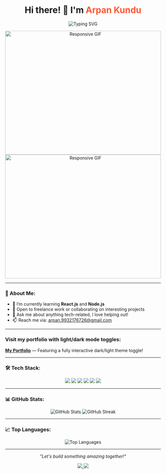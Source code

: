 <h1 align="center">
  Hi there! 👋 I'm <span style="color:#FF5733;">Arpan Kundu</span> 
</h1>

<p align="center">
  <img src="https://readme-typing-svg.demolab.com?font=Fira+Code&size=22&pause=1000&color=FF5733&center=true&vCenter=true&width=435&lines=Full+Stack+Developer;MERN+Stack+Enthusiast;Lifelong+Learner+%26+Problem+Solver;Open+to+Collaborations+%26+Projects!" alt="Typing SVG" />
</p>

<p align="center">
  <img src="https://media.giphy.com/media/xT9IgzoKnwFNmISR8I/giphy.gif" style="width: 100%; max-width: 900px; height: auto; max-height: 400px; object-fit: contain;" alt="Responsive GIF" />
   <img src="https://media.giphy.com/media/xT9IgzoKnwFNmISR8I/giphy.gif" style="width: 100%; max-width: 900px; height: auto; max-height: 400px; object-fit: contain;" alt="Responsive GIF" />
</p>


---
### 🚀 About Me:
- 🌱 I’m currently learning **React.js** and **Node.js**
- 💼 Open to freelance work or collaborating on interesting projects
- 💬 Ask me about anything tech-related, I love helping out!
- 📫 Reach me via: [arpan.9932176726@gmail.com](mailto:arpan.9932176726@gmail.com)

---
### Visit my portfolio with light/dark mode toggles:
[**My Portfolio**](https://your-portfolio-url.com) — Featuring a fully interactive dark/light theme toggle!

---
### 🛠 Tech Stack:

<p align="center">
  <img src="https://img.shields.io/badge/-HTML5-E34F26?logo=html5&logoColor=white&style=flat-square" />
  <img src="https://img.shields.io/badge/-CSS3-1572B6?logo=css3&logoColor=white&style=flat-square" />
  <img src="https://img.shields.io/badge/-JavaScript-F7DF1E?logo=javascript&logoColor=black&style=flat-square" />
  <img src="https://img.shields.io/badge/-React-61DAFB?logo=react&logoColor=black&style=flat-square" />
  <img src="https://img.shields.io/badge/-Node.js-339933?logo=node.js&logoColor=white&style=flat-square" />
  <img src="https://img.shields.io/badge/-Git-F05032?logo=git&logoColor=white&style=flat-square" />
</p>

---

### 📊 GitHub Stats:
<p align="center">
  <img src="https://github-readme-stats.vercel.app/api?username=Arpan-creator&show_icons=true&theme=radical" alt="GitHub Stats" />
  <img src="https://streak-stats.demolab.com?user=Arpan-creator&theme=radical" alt="GitHub Streak" />
</p>

---

### 📈 Top Languages:
<p align="center">
  <img src="https://github-readme-stats.vercel.app/api/top-langs/?username=Arpan-creator&layout=compact&theme=radical" alt="Top Languages" />
</p>

---

<p align="center">
  <i>"Let's build something amazing together!"</i>
</p>

<p align="center">
  <a href="https://www.linkedin.com/in/your-linkedin/">
    <img src="https://img.shields.io/badge/-LinkedIn-0077B5?logo=LinkedIn&logoColor=white&style=for-the-badge" />
  </a>
  <a href="https://twitter.com/your-twitter">
    <img src="https://img.shields.io/badge/-Twitter-1DA1F2?logo=Twitter&logoColor=white&style=for-the-badge" />
  </a>
</p>
